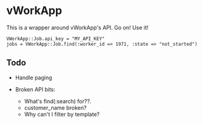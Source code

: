 # vWorkApp

This is a wrapper around vWorkApp's API. Go on! Use it!

    VWorkApp::Job.api_key = "MY_API_KEY"
    jobs = VWorkApp::Job.find(:worker_id => 1971, :state => "not_started")

## Todo

- Handle paging

- Broken API bits:
    * What's find(:search) for??. 
    * customer_name broken? 
    * Why can't I filter by template? 